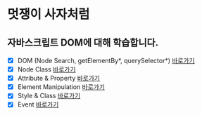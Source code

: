 # 멋쟁이 사자처럼
## 자바스크립트 DOM에 대해 학습합니다.

- [x] DOM (Node Search, getElementBy*, querySelector*) [바로가기](https://github.com/Majesty-jun/core_javascript/blob/02.dom/client/chapter/core/01.traversal.js)
- [x] Node Class [바로가기](https://github.com/Majesty-jun/core_javascript/blob/02.dom/client/chapter/core/02.nodeClass.js)
- [x] Attribute & Property [바로가기](https://github.com/Majesty-jun/core_javascript/blob/02.dom/client/chapter/core/03.attr.js)
- [x] Element Manipulation [바로가기](https://github.com/Majesty-jun/core_javascript/blob/02.dom/client/chapter/core/04.manipulation.js)
- [x] Style & Class [바로가기](https://github.com/Majesty-jun/core_javascript/blob/02.dom/client/chapter/core/05.styling.js)
- [x] Event [바로가기](https://github.com/Majesty-jun/core_javascript/blob/02.dom/client/chapter/core/06.event.js)